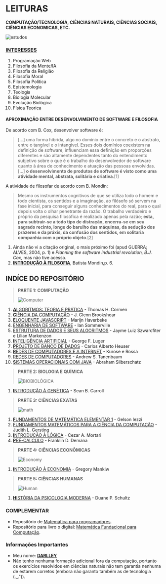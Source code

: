 # LEITURAS 

**COMPUTAÇÃO/TECNOLOGIA, CIÊNCIAS NATURAIS, CIÊNCIAS SOCIAIS, CIÊNCIAS ECONOMICAS, ETC.**

![estudos](https://media.giphy.com/media/HACWkf6IrkywE/giphy.gif)

### [INTERESSES](https://medium.com/@darlleybrito)	

 1. Programação Web	
1. Filosofia da Mente/IA	
1. Filosofia da Religião	
1. Filosofia Moral	
1. Filosofia Politica	
1. Epistemologia	
1. Teologia	
1. Biologia Molecular	
1. Evolução Biológica	
1. Física Teorica	

 #### APROXIMAÇÃO ENTRE DESENVOLVIMENTO DE SOFTWARE E FILOSOFIA	

De acordo com B. Cox, desenvolver software é:	
> [...] uma forma híbrida, algo no domínio entre o concreto e o abstrato, entre o tangível e o intangível. Esses dois domínios coexistem na definição de software, influenciam essa definição em proporções diferentes e são altamente dependentes tanto do entendimento subjetivo sobre o que é o trabalho do desenvolvedor de software quanto à área de conhecimento e atuação das pessoas envolvidas. [...] **o desenvolvimento de produtos de software é visto como uma atividade mental, abstrata, solitária e criativa**.[1]	

A atividade de filosofar de acordo com B. Mondin:	
> Mesmo os instrumentos cognitivos de que se utiliza todo o homem e todo cientista, os sentidos e a imaginação, ao filósofo só servem na fase inicial, para conseguir alguns conhecimentos do real, para o qual depois volta o olhar penetrante da razão. O trabalho verdadeiro e próprio da pesquisa filosófica é realizado apenas pela razão; **esta, para subtrair-se a todo tipo de distração, encerra-se em seu sagrado recinto, longe do barulho das máquinas, da sedução dos prazeres e da práxis, da confusão dos sentidos, em solitaria companhia com o próprio objeto**.[2]	
 1. Ainda não vi a citação original, o mais próximo foi (apud GUERRA; ALVES, 2004, p. 1) e *Planning the software industrial revolution, B.J. Cox,* mas não tive acesso.	
1. **[INTRODUÇÃO À FILOSOFIA](https://medium.com/@darlleybrito/o-que-%C3%A9-filosofia-b-mondin-c629340f50eb)**, Batista Mondin,p. 6.

## INDÍCE DO REPOSITÓRIO

> **PARTE 1: COMPUTAÇÃO**
>
> ![Computer](https://cdn-images-1.medium.com/max/1200/1*2wOWJr-i7MU_D25_M1rvTA.gif)

1. [**A**LGORITMOS: TEORIA E PRÁTICA](https://github.com/Darlley/ExerciciosLivros/blob/master/tecnologia/algoritmos1/README.md) - Thomas H. Cormen 
1. [**C**IÊNCIA DA COMPUTAÇÃO](https://github.com/Darlley/ExerciciosLivros/blob/master/tecnologia/cienciacomputacao1/README.md) - J. Glenn Brookshear
1. [**E**LOQUENTE JAVASCRIPT](https://github.com/Darlley/ExerciciosLivros/blob/master/tecnologia/eloquentejavascript/README.md) - Marijn Haverbeke
1. [ENGENHARIA DE SOFTWARE](https://github.com/Darlley/ExerciciosLivros/blob/master/tecnologia/engenhariadesoftware1/README.md) - Ian Sommerville
1. [ESTRUTURA DE DADOS E SEUS ALGORITMOS](https://github.com/Darlley/ExerciciosLivros/tree/master/tecnologia/estruturadedados1/README.md) - Jayme Luiz Szwarcfiter e Lilian Markenzon
1. [**I**NTELIGÊNCIA ARTIFICIAL](https://github.com/Darlley/ExerciciosLivros/blob/master/tecnologia/InteligenciaArtifical1/README.md) - George F. Luger
1. [**P**ROJETO DE BANCO DE DADOS](https://github.com/Darlley/ExerciciosLivros/blob/master/tecnologia/bancodedados1/README.md) - Carlos Alberto Heuser
1. [**R**EDES DE COMPUTADORES E A INTERNET](https://github.com/Darlley/ExerciciosLivros/blob/master/tecnologia/redes1/README.md) - Kurose e Rossa
1. [REDES DE COMPUTADORES](https://github.com/Darlley/ExerciciosLivros/blob/master/tecnologia/redes2/README.md) - Andrew S. Tanenbaum
1. [**S**ISTEMAS OPERACIONAIS COM JAVA](https://github.com/Darlley/ExerciciosLivros/blob/master/tecnologia/sistemasoperacionais1/README.md) - Abraham Silberschatz

> **PARTE 2: BIOLOGIA E QUÍMICA**
>
> ![BIOBIOLÓGICA](https://media.giphy.com/media/pULs0FZmQn4ic/giphy.gif)

1. [**I**NTRODUÇÃO À GENÉTICA](https://github.com/Darlley/ExerciciosLivros/blob/master/bioqu%C3%ADmica/introducaogenetica1/README.md) - Sean B. Carroll

> **PARTE 3: CIÊNCIAS EXATAS**
>
> ![math](https://i.imgur.com/RmYr4Mw.gif)

1. [**F**UNDAMENTOS DE MATEMÁTICA ELEMENTAR 1](https://github.com/Darlley/ExerciciosLivros/blob/master/exatas/mathelementar1/README.md) - Gelson Iezzi
1. [FUNDAMENTOS MATEMÁTICOS PARA A CIÊNCIA DA COMPUTAÇÃO](https://github.com/Darlley/ExerciciosLivros/blob/master/exatas/matematicacomputacao1/README.md) - Judith L. Gersting
1. [**I**NTRODUÇÃO À LÓGICA](https://github.com/Darlley/ExerciciosLivros/blob/master/exatas/intrológica1/README.md) - Cezar A. Mortari
1. [**P**RÉ-CALCULO](https://github.com/Darlley/ExerciciosLivros/blob/master/exatas/precalculo1/README.md) - Franklin D. Demana


> **PARTE 4: CIÊNCIAS ECONÔMICAS**
>
> ![Economy](https://i.imgur.com/KbCX4w3.png.png)

1. [**I**NTRODUÇÃO À ECONOMIA](https://github.com/Darlley/ExerciciosLivros/blob/master/economicas/introducaoeconomia1/README.md) - Gregory Mankiw

> **PARTE 5: CIÊNCIAS HUMANAS**
>
> ![Human](https://i.pinimg.com/originals/50/6a/c9/506ac9b48c5a38ffef49522592a07fcb.gif)

1. [**H**ISTÓRIA DA PSICOLOGIA MODERNA](https://github.com/Darlley/ExerciciosLivros/blob/master/humanas/psicologia1/README.md) - Duane P. Schultz

### COMPLEMENTAR
- Repositório de [Matemática para programadores](https://github.com/Darlley/matematica-para-programadores).
- Repositório para livro o digital: [Matemática Fundacional para Computação](https://github.com/tsouanas/fmcbook).

### Informações Importantes 

- Meu nome: [**DARLLEY**](https://medium.com/@darlleybrito)
- Não tenho nenhuma formação adicional fora da computação, portanto os exercícios resolvidos em ciências naturais não tem garantia nenhuma de estarem corretos (embora não garanto também as de tecnologia (._.")).
